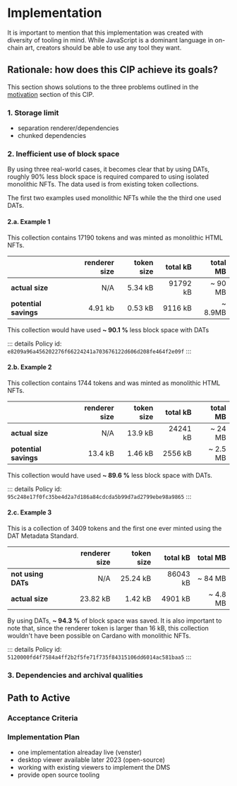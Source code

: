 # Implementation

It is important to mention that this implementation was created with diversity of tooling in mind. While JavaScript is a dominant language in on-chain art, creators should be able to use any tool they want.

## Rationale: how does this CIP achieve its goals?

This section shows solutions to the three problems outlined in the [motivation](/dat-metadata-standard.html#motivation-why-is-this-cip-necessary) section of this CIP.

### **1**. Storage limit

  - separation renderer/dependencies
  - chunked dependencies

### **2**. Inefficient use of block space

By using three real-world cases, it becomes clear that by using DATs, roughly 90% less block space is required compared to using isolated monolithic NFTs. The data used is from existing token collections.

The first two examples used monolithic NFTs while the the third one used DATs.

#### **2.a.** Example 1

This collection contains 17190 tokens and was minted as monolithic HTML NFTs.

|                       | renderer size | token size | total kB | total MB | 
| --------------------- | ------------: | ---------: | -------: | -------: |
| **actual size**       |           N/A |    5.34 kB | 91792 kB |  ~ 90 MB |
| **potential savings** |       4.91 kb |    0.53 kB |  9116 kB |  ~ 8.9MB |

This collection would have used **~ 90.1 %** less block space with DATs

::: details
Policy id: `e8209a96a456202276f66224241a703676122d606d208fe464f2e09f`
:::

#### **2.b.** Example 2

This collection contains 1744 tokens and was minted as monolithic HTML NFTs.

|                       | renderer size | token size | total kB | total MB  | 
| --------------------- | ------------: | ---------: | -------: | --------: |
| **actual size**       |           N/A |    13.9 kB | 24241 kB |   ~ 24 MB |
| **potential savings** |       13.4 kB |    1.46 kB |  2556 kB |  ~ 2.5 MB |

This collection would have used **~ 89.6 %** less block space with DATs.

::: details
Policy id: `95c248e17f0fc35be4d2a7d186a84cdcda5b99d7ad2799ebe98a9865`
:::

#### **2.c.** Example 3

This is a collection of 3409 tokens and the first one ever minted using the DAT Metadata Standard.

|                    | renderer size | token size | total kB | total MB  | 
| ------------------ | ------------: | ---------: | -------: | --------: |
| **not using DATs** |           N/A |   25.24 kB | 86043 kB |   ~ 84 MB |
| **actual size**    |      23.82 kB |    1.42 kB |  4901 kB |  ~ 4.8 MB |

By using DATs, **~ 94.3 %** of block space was saved. It is also important to note that, since the renderer token is larger than 16 kB, this collection wouldn't have been possible on Cardano with monolithic NFTs.

::: details
Policy id: `5120000fd4f7584a4ff2b2f5fe71f735f84315106dd6014ac581baa5`
:::

### **3**. Dependencies and archival qualities


## Path to Active

### Acceptance Criteria
<!-- Describes what are the acceptance criteria whereby a proposal becomes 'Active' -->

### Implementation Plan

- one implementation alreaday live (venster)
- desktop viewer available later 2023 (open-source) 
- working with existing viewers to implement the DMS
- provide open source tooling 